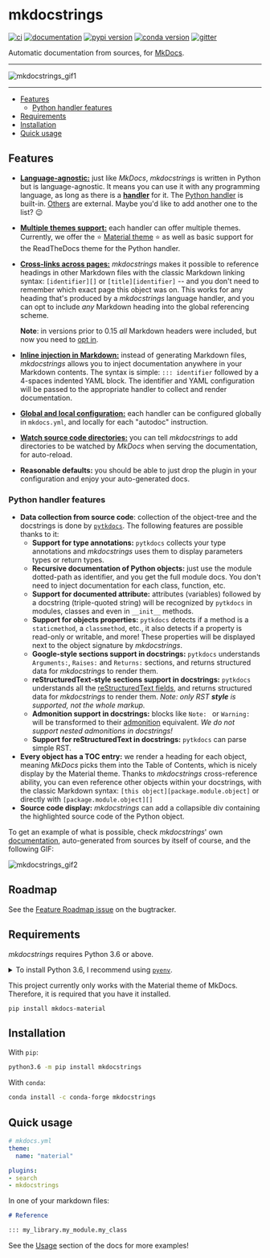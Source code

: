 # mkdocstrings

[![ci](https://github.com/mkdocstrings/mkdocstrings/workflows/ci/badge.svg)](https://github.com/mkdocstrings/mkdocstrings/actions?query=workflow%3Aci)
[![documentation](https://img.shields.io/badge/docs-mkdocs%20material-blue.svg?style=flat)](https://mkdocstrings.github.io/)
[![pypi version](https://img.shields.io/pypi/v/mkdocstrings.svg)](https://pypi.org/project/mkdocstrings/)
[![conda version](https://img.shields.io/conda/vn/conda-forge/mkdocstrings)](https://anaconda.org/conda-forge/mkdocstrings)
[![gitter](https://badges.gitter.im/join%20chat.svg)](https://gitter.im/mkdocstrings/community)

Automatic documentation from sources, for [MkDocs](https://mkdocs.org/).

---

![mkdocstrings_gif1](https://user-images.githubusercontent.com/3999221/77157604-fb807480-6aa1-11ea-99e0-d092371d4de0.gif)

---

- [Features](#features)
    - [Python handler features](#python-handler-features)
- [Requirements](#requirements)
- [Installation](#installation)
- [Quick usage](#quick-usage)

## Features

- [**Language-agnostic:**](https://mkdocstrings.github.io/handlers/overview/)
  just like *MkDocs*, *mkdocstrings* is written in Python but is language-agnostic.
  It means you can use it with any programming language, as long as there is a
  [**handler**](https://mkdocstrings.github.io/reference/handlers/base/) for it.
  The [Python handler](https://mkdocstrings.github.io/handlers/python/) is built-in.
  [Others](https://mkdocstrings.github.io/handlers/overview/) are external.
  Maybe you'd like to add another one to the list? :wink:

- [**Multiple themes support:**](https://mkdocstrings.github.io/theming/)
  each handler can offer multiple themes. Currently, we offer the
  :star: [Material theme](https://squidfunk.github.io/mkdocs-material/) :star:
  as well as basic support for the ReadTheDocs theme for the Python handler.

- [**Cross-links across pages:**](https://mkdocstrings.github.io/usage/#cross-references)
  *mkdocstrings* makes it possible to reference headings in other Markdown files with the classic Markdown linking
  syntax: `[identifier][]` or `[title][identifier]` -- and you don't need to remember which exact page this object was
  on. This works for any heading that's produced by a *mkdocstrings* language handler, and you can opt to include
  *any* Markdown heading into the global referencing scheme.

    **Note**: in versions prior to 0.15 *all* Markdown headers were included, but now you need to
    [opt in](https://mkdocstrings.github.io/usage/#cross-references).

- [**Inline injection in Markdown:**](https://mkdocstrings.github.io/usage/)
  instead of generating Markdown files, *mkdocstrings* allows you to inject
  documentation anywhere in your Markdown contents. The syntax is simple: `::: identifier` followed by a 4-spaces
  indented YAML block. The identifier and YAML configuration will be passed to the appropriate handler
  to collect and render documentation.

- [**Global and local configuration:**](https://mkdocstrings.github.io/usage/#global-options)
  each handler can be configured globally in `mkdocs.yml`, and locally for each
  "autodoc" instruction.

- [**Watch source code directories:**](https://mkdocstrings.github.io/usage/#watch-directories)
  you can tell *mkdocstrings* to add directories to be watched by *MkDocs* when
  serving the documentation, for auto-reload.

- **Reasonable defaults:**
  you should be able to just drop the plugin in your configuration and enjoy your auto-generated docs.

### Python handler features

- **Data collection from source code**: collection of the object-tree and the docstrings is done by
  [`pytkdocs`](https://github.com/pawamoy/pytkdocs). The following features are possible thanks to it:
    - **Support for type annotations:** `pytkdocs` collects your type annotations and *mkdocstrings* uses them
      to display parameters types or return types.
    - **Recursive documentation of Python objects:** just use the module dotted-path as identifier, and you get the full
      module docs. You don't need to inject documentation for each class, function, etc.
    - **Support for documented attribute:** attributes (variables) followed by a docstring (triple-quoted string) will
      be recognized by `pytkdocs` in modules, classes and even in `__init__` methods.
    - **Support for objects properties:** `pytkdocs` detects if a method is a `staticmethod`, a `classmethod`, etc.,
      it also detects if a property is read-only or writable, and more! These properties will be displayed
      next to the object signature by *mkdocstrings*.
    - **Google-style sections support in docstrings:** `pytkdocs` understands `Arguments:`, `Raises:`
      and `Returns:` sections, and returns structured data for *mkdocstrings* to render them.
    - **reStructuredText-style sections support in docstrings:** `pytkdocs` understands all the
      [reStructuredText fields](https://www.sphinx-doc.org/en/master/usage/restructuredtext/domains.html?highlight=python%20domain#info-field-lists),
      and returns structured data for *mkdocstrings* to render them.
      *Note: only RST **style** is supported, not the whole markup.*
    - **Admonition support in docstrings:** blocks like `Note: ` or `Warning: ` will be transformed
      to their [admonition](https://squidfunk.github.io/mkdocs-material/extensions/admonition/) equivalent.
      *We do not support nested admonitions in docstrings!*
    - **Support for reStructuredText in docstrings:** `pytkdocs` can parse simple RST.
- **Every object has a TOC entry:** we render a heading for each object, meaning *MkDocs* picks them into the Table
  of Contents, which is nicely display by the Material theme. Thanks to *mkdocstrings* cross-reference ability,
  you can even reference other objects within your docstrings, with the classic Markdown syntax:
  `[this object][package.module.object]` or directly with `[package.module.object][]`
- **Source code display:** *mkdocstrings* can add a collapsible div containing the highlighted source code
  of the Python object.

To get an example of what is possible, check *mkdocstrings*'
own [documentation](https://mkdocstrings.github.io/), auto-generated from sources by itself of course,
and the following GIF:

![mkdocstrings_gif2](https://user-images.githubusercontent.com/3999221/77157838-7184db80-6aa2-11ea-9f9a-fe77405202de.gif)

## Roadmap

See the [Feature Roadmap issue](https://github.com/mkdocstrings/mkdocstrings/issues/183) on the bugtracker.

## Requirements

*mkdocstrings* requires Python 3.6 or above.

<details>
<summary>To install Python 3.6, I recommend using <a href="https://github.com/pyenv/pyenv"><code>pyenv</code></a>.</summary>

```bash
# install pyenv
git clone https://github.com/pyenv/pyenv ~/.pyenv

# setup pyenv (you should also put these three lines in .bashrc or similar)
export PATH="${HOME}/.pyenv/bin:${PATH}"
export PYENV_ROOT="${HOME}/.pyenv"
eval "$(pyenv init -)"

# install Python 3.6
pyenv install 3.6.12

# make it available globally
pyenv global system 3.6.12
```
</details>

This project currently only works with the Material theme of MkDocs.
Therefore, it is required that you have it installed.

```
pip install mkdocs-material
```

## Installation

With `pip`:
```bash
python3.6 -m pip install mkdocstrings
```

With `conda`:
```bash
conda install -c conda-forge mkdocstrings
```

## Quick usage

```yaml
# mkdocs.yml
theme:
  name: "material"

plugins:
- search
- mkdocstrings
```

In one of your markdown files:

```markdown
# Reference

::: my_library.my_module.my_class
```

See the [Usage](https://mkdocstrings.github.io/usage) section of the docs for more examples!
